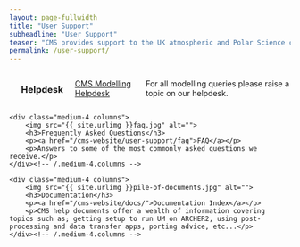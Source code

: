 ```yaml
---
layout: page-fullwidth
title: "User Support"
subheadline: "User Support"
teaser: "CMS provides support to the UK atmospheric and Polar Science community in a variety of ways; including technical documentation, training courses and a helpdesk. We encourage all users to search the helpdesk and look at our documentation before raising a query on the helpdesk. "
permalink: /user-support/
---
```

<!--more-->
<div class="row t30">
    <div class="medium-4 columns">
        <img src="{{ site.urlimg }}helpdesk.jpg" alt="">
        <h3>Helpdesk</h3>
        <p><a href="https://cms-helpdesk.ncas.ac.uk">CMS Modelling Helpdesk</a></p>
        <p>For all modelling queries please raise a topic on our helpdesk.</p> 
    </div><!-- /.medium-4.columns -->

    <div class="medium-4 columns">
        <img src="{{ site.urlimg }}faq.jpg" alt="">
        <h3>Frequently Asked Questions</h3>
        <p><a href="/cms-website/user-support/faq">FAQ</a></p>
        <p>Answers to some of the most commonly asked questions we receive.</p>
    </div><!-- /.medium-4.columns -->

    <div class="medium-4 columns">
        <img src="{{ site.urlimg }}pile-of-documents.jpg" alt="">
        <h3>Documentation</h3>
        <p><a href="/cms-website/docs/">Documentation Index</a></p>
        <p>CMS help documents offer a wealth of information covering topics such as; getting setup to run UM on ARCHER2, using post-processing and data transfer apps, porting advice, etc...</p>
    </div><!-- /.medium-4.columns -->
</div><!-- /.row -->



